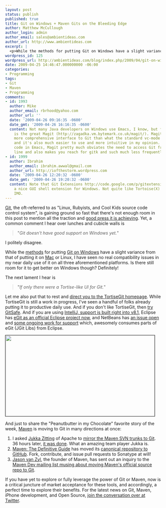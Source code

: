```yaml
---
layout: post
status: publish
published: true
title: Git on Windows + Maven Gits on the Bleeding Edge
author: Matthew McCullough
author_login: admin
author_email: sales@ambientideas.com
author_url: http://www.ambientideas.com
excerpt: |
  <p>While the methods for putting Git on Windows have a slight variance from that of putting it on Mac or Linux, I have seen no real compatibility issues in my near daily use of it on all three aforementioned platforms. ... And if you are using IntelliJ, support is built right into v8.1 , Eclipse has eGit as an official Eclipse project now , and NetBeans has an issue open and some ongoing work for support which, awesomely consumes parts of eGit (JGit Libs) from Eclipse. And just to share the "Peanutbutter in my Chocolate" favorite story of the week, Maven is moving to Git in many directions at once: I asked Jukka Zitting of Apache to mirror the Maven SVN trunks to Git . 36 hours later, it was done .</p>
wordpress_id: 125
wordpress_url: http://ambientideas.com/blog/index.php/2009/04/git-on-windows-maven-gits-on-the-bleeding-edge/
date: 2009-04-25 14:46:47.000000000 -06:00
categories:
- Programming
tags:
- Git
- Maven
- Programming
comments:
- id: 1993
  author: Mike
  author_email: rbrhood@yahoo.com
  author_url: ''
  date: '2009-04-26 09:16:35 -0600'
  date_gmt: '2009-04-26 16:16:35 -0600'
  content: Not many Java developers on Windows use Emacs, I know, but for Emacs there
    is the great Magit (http://zagadka.vm.bytemark.co.uk/magit/). Magit is a much
    more comprehensive interface to Git than what the standard vc-mode of Emacs offers,
    and it's also much easier to use and more intuitive in my opinion. If you write
    code in Emacs, Magit pretty much obviates the need to access Git from the command
    line and also makes you reach for gitk and such much less frequently.
- id: 1999
  author: Ibrahim
  author_email: ibrahim.awwal@gmail.com
  author_url: http://iofthestorm.wordpress.com
  date: '2009-04-26 12:20:32 -0600'
  date_gmt: '2009-04-26 19:20:32 -0600'
  content: Note that Git Extensions http://code.google.com/p/gitextensions/ is also
    a nice GUI shell extension for Windows. Not quite like Tortoise(X) but it's prettier
    IMO.
---
```

<p><a href="http://git-scm.com/">Git</a>, the oft-referred to as "Linux, Rubyists, and Cool Kids source code control system", is gaining ground so fast that there's not enough room in this post to mention all the traction and <a href="http://images.businessweek.com/ss/09/04/0421_best_young_entrepreneurs/17.htm">good press it is achieving</a>. Yet, a common comment I hear over lunches and cubicle walls is</p>
<blockquote>
  <p>"<em>Git doesn't have good support on Windows yet.</em>"</p>
</blockquote>
<p>I politely disagree.</p>
<p>While the <a href="http://nathanj.github.com/gitguide/" target="_blank">methods</a> for putting <a href="http://github.com/guides/using-git-and-github-for-the-windows-for-newbies" target="_blank">Git on Windows</a> have a slight variance from that of putting it on <a href="http://github.com/guides/compiling-and-installing-git-on-mac-os-x" target="_blank">Mac</a> or Linux, I have seen no real compatibility issues in my near daily use of it on all three aforementioned platforms. Is there still room for it to get better on Windows though? Definitely!</p>
<p>The next lament I hear is</p>
<blockquote>
  <p>"<em>If only there were a Tortise-like UI for Git.</em>"</p>
</blockquote>
<p>Let me also put that to rest and <a href="http://code.google.com/p/tortoisegit/" target="_blank">direct you to the TortiseGit homepage</a>. While TortiseGit is still a work in progress, I've seen a handful of folks already putting it to productive daily use. And if you don't like TortiseGit, then <a href="http://www.kodespace.com/gitSafe/" target="_blank">try GitSafe</a>. And if you are using <a href="http://www.jetbrains.com/idea/features/newfeatures.html" target="_blank">IntelliJ, support is built right into v8.1</a>, Eclipse has <a href="http://www.eclipse.org/proposals/egit/" target="_blank">eGit as an official Eclipse project now</a>, and NetBeans has <a href="http://www.netbeans.org/issues/show_bug.cgi?id=131531" target="_blank">an issue open</a> and <a href="http://groups.google.com/group/nbgit/" target="_blank">some ongoing work for support</a> which, awesomely consumes parts of eGit (JGit Libs) from Eclipse.<br /></p>
<p style="font: 12.0px Helvetica"><img border="1" src="http://tortoisegit.googlecode.com/files/sendmail.jpg" width="483" height="262" /></p>
<p>And just to share the "Peanutbutter in my Chocolate" favorite story of the week, <a href="http://maven.apache.org" target="_blank">Maven</a> is moving to Git in many directions at once:</p>
<ol>
  <li>I asked <a href="http://twitter.com/jukkaz" target="_blank">Jukka Zitting</a> of Apache to <a href="http://issues.apache.org/jira/browse/INFRA-2013" target="_blank">mirror the Maven SVN trunks to Git</a>. 36 hours later, <a href="http://git.apache.org" target="_blank">it was done</a>. What an amazing team player Jukka is.</li>

  <li><a href="http://www.sonatype.com/books/maven-book/reference/" target="_blank">Maven: The Definitive Guide</a> has moved its <a href="http://github.com/sonatype/maven-guide/tree/master" target="_blank">canonical repository to GitHub</a>. Fork, contribute, and issue pull requests to Sonatype at will!</li>

  <li><a href="http://twitter.com/jvanzyl" target="_blank">Jason van Zyl</a>, the founder of Maven, has sent out an inquiry to the <a href="http://www.nabble.com/Using-GIT-as-the-canonical-repository-for-Maven-3.x-td23201420.html" target="_blank">Maven Dev mailing list musing about moving Maven's official source repo to Git</a>.</li>
</ol>
<p>If you have yet to explore or fully leverage the power of Git or Maven, now is a critical juncture of market acceptance for these tools, and accordingly, a perfect time to explore their benefits. For the latest news on Git, Maven, iPhone development, and Open Source, <a href="http://twitter.com/matthewmccull" target="_blank">join the conversation over at Twitter</a>.</p>
